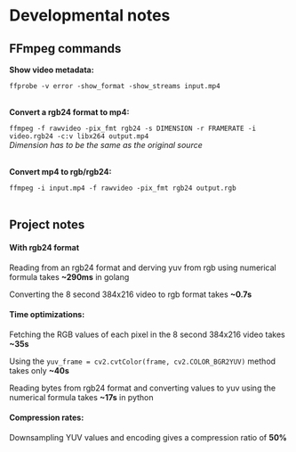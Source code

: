 # Developmental notes

## FFmpeg commands

**Show video metadata:**

`ffprobe -v error -show_format -show_streams input.mp4`  
<br/>

**Convert a rgb24 format to mp4:**

`ffmpeg -f rawvideo -pix_fmt rgb24 -s DIMENSION -r FRAMERATE -i video.rgb24 -c:v libx264 output.mp4`  
_Dimension has to be the same as the original source_  
<br/>

**Convert mp4 to rgb/rgb24:**

`ffmpeg -i input.mp4 -f rawvideo -pix_fmt rgb24 output.rgb`  
<br/>

## Project notes

#### With rgb24 format

Reading from an rgb24 format and derving yuv from rgb using numerical formula takes **~290ms** in golang

Converting the 8 second 384x216 video to rgb format takes **~0.7s**  


#### Time optimizations:

Fetching the RGB values of each pixel in the 8 second 384x216 video takes **~35s**

Using the `yuv_frame = cv2.cvtColor(frame, cv2.COLOR_BGR2YUV)` method takes only **~40s**

Reading bytes from rgb24 format and converting values to yuv using the numerical formula takes **~17s** in python  


#### Compression rates:

Downsampling YUV values and encoding gives a compression ratio of **50%**